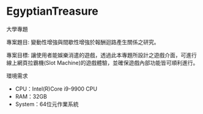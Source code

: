 # EgyptianTreasure
大學專題

專案題目:
變動性增強與間歇性增強於報酬迴路產生關係之研究。

專案目標:
讓使用者能娛樂消遣的遊戲，透過此本專題所設計之遊戲介面，可進行線上網頁拉霸機(Slot Machine)的遊戲體驗，並確保遊戲內部功能皆可順利進行。

環境需求
* CPU：Intel(R)Core i9-9900 CPU 
* RAM：32GB 
* System：64位元作業系統 
